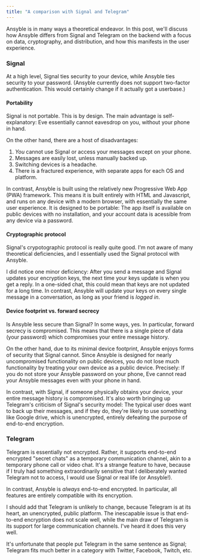 ```yaml
---
title: "A comparison with Signal and Telegram"
---
```


Ansyble is in many ways a theoretical endeavor. In this post, we'll discuss how Ansyble differs from Signal and Telegram on the backend with a focus on data, cryptography, and distribution, and how this manifests in the user experience.

### Signal

At a high level, Signal ties security to your device, while Ansyble ties security to your password. (Ansyble currently does not support two-factor authentication. This would certainly change if it actually got a userbase.)

#### Portability

Signal is not portable. This is by design. The main advantage is self-explanatory: Eve essentially cannot eavesdrop on you, without your phone in hand.

On the other hand, there are a host of disadvantages:

1. _You_ cannot use Signal or access your messages except on your phone.
2. Messages are easily lost, unless manually backed up.
3. Switching devices is a headache.
4. There is a fractured experience, with separate apps for each OS and platform.

In contrast, Ansyble is built using the relatively new Progressive Web App (PWA) framework. This means it is built entirely with HTML and Javascript, and runs on any device with a modern browser, with essentially the same user experience. It is designed to be portable: The app itself is available on public devices with no installation, and your account data is acessible from any device via a password. 

#### Cryptographic protocol

Signal's crypotographic protocol is really quite good. I'm not aware of many theoretical deficiencies, and I essentially used the Signal protocol with Ansyble.

I did notice one minor deficiency: After you send a message and Signal updates your encryption keys, the next time your keys update is when you get a reply. In a one-sided chat, this could mean that keys are not updated for a long time. In contrast, Ansyble will update your keys on every single message in a conversation, as long as your friend is _logged in_.

#### Device footprint vs. forward secrecy

Is Ansyble less secure than Signal? In some ways, yes. In particular, forward secrecy is compromised. This means that there is a single piece of data (your password) which compromises your entire message history.

On the other hand, due to its minimal device footprint, Ansyble enjoys forms of security that Signal cannot. Since Ansyble is designed for nearly uncompromised functionality on public devices, you do not lose much functionality by treating your own device as a public device. Precisely: If you do not store your Ansyble password on your phone, Eve cannot read your Ansyble messages even with your phone in hand.

In contrast, with Signal, if someone physically obtains your device, your entire message history is compromised. It's also worth bringing up Telegram's criticism of Signal's security model: The typical user does want to back up their messages, and if they do, they're likely to use something like Google drive, which is unencrypted, entirely defeating the purpose of end-to-end encryption.

### Telegram

Telegram is essentially not encrypted. Rather, it supports end-to-end encrypted "secret chats" as a temporary communication channel, akin to a temporary phone call or video chat. It's a strange feature to have, because if I truly had something extraordinarily sensitive that I deliberately wanted Telegram not to access, I would use Signal or real life (or Ansyble!).

In contrast, Ansyble is _always_ end-to-end encrypted. In particular, all features are entirely compatible with its encryption.

I should add that Telegram is unlikely to change, because Telegram is at its heart, an unencrypted, public platform. The inescapable issue is that end-to-end encryption does not scale well, while the main draw of Telegram is its support for large communication channels. I've heard it does this very well. 

It's unfortunate that people put Telegram in the same sentence as Signal; Telegram fits much better in a category with Twitter, Facebook, Twitch, etc.

